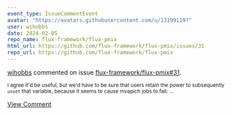 ```yaml
---
event_type: IssueCommentEvent
avatar: "https://avatars.githubusercontent.com/u/13199119?"
user: wihobbs
date: 2024-02-05
repo_name: flux-framework/flux-pmix
html_url: https://github.com/flux-framework/flux-pmix/issues/31
repo_url: https://github.com/flux-framework/flux-pmix
---
```


<a href='https://github.com/wihobbs' target='_blank'>wihobbs</a> commented on issue <a href='https://github.com/flux-framework/flux-pmix/issues/31' target='_blank'>flux-framework/flux-pmix#31</a>.

<small>I agree it'd be useful, but we'd have to be sure that users retain the power to subsequently `unset` that variable, because it seems to cause mvapich jobs to fail:...</small>

<a href='https://github.com/flux-framework/flux-pmix/issues/31' target='_blank'>View Comment</a>